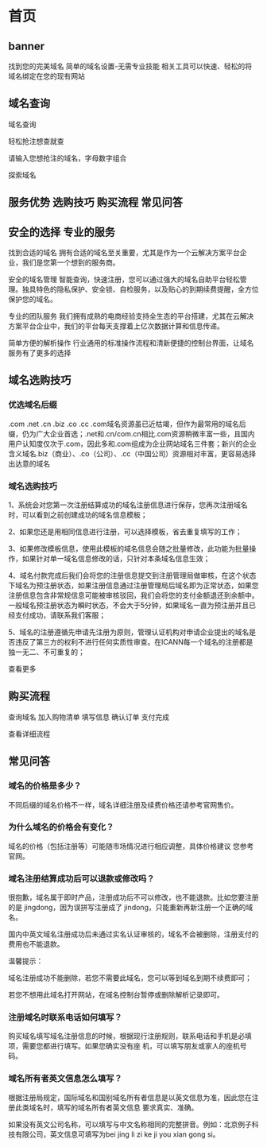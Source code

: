 # 首页

## banner

找到您的完美域名
简单的域名设置-无需专业技能
相关工具可以快速、轻松的将域名绑定在您的现有网站

## 域名查询

域名查询

轻松抢注想查就查

请输入您想抢注的域名，字母数字组合

探索域名

## 服务优势 选购技巧 购买流程 常见问答

## 安全的选择 专业的服务

找到合适的域名
拥有合适的域名至关重要，尤其是作为一个云解决方案平台企业，我们是您第一个想到的服务商。

安全的域名管理
智能查询，快速注册，您可以通过强大的域名自助平台轻松管理。独具特色的隐私保护、安全锁、自检服务，以及贴心的到期续费提醒，全方位保护您的域名。

专业的团队服务
我们拥有成熟的电商经验支持全生态的平台搭建，尤其在云解决方案平台企业中，我们的平台每天支撑着上亿次数据计算和信息传递。

简单方便的解析操作
行业通用的标准操作流程和清新便捷的控制台界面，让域名服务有了更多的选择



## 域名选购技巧

### 优选域名后缀
.com .net .cn .biz .co .cc
.com域名资源虽已近枯竭，但作为最常用的域名后缀，仍为广大企业首选；.net和.cn/com.cn相比.com资源稍微丰富一些，且国内用户认知度仅次于.com，因此多和.com组成为企业网站域名三件套；新兴的企业含义域名.biz（商业）、.co（公司）、.cc（中国公司）资源相对丰富，更容易选择出达意的域名


### 域名选购技巧
1、系统会对您第一次注册结算成功的域名注册信息进行保存，您再次注册域名时，可以看到之前创建成功的域名信息模板；

2、如果您还是用相同信息进行注册，可以选择模板，省去重复填写的工作；

3、如果修改模板信息，使用此模板的域名信息会随之批量修改，此功能为批量操作，如果针对单一域名信息修改的话，只针对本条域名信息生效；

4、域名付款完成后我们会将您的注册信息提交到注册管理局做审核，在这个状态下域名为预注册状态，如果注册信息通过注册管理局后域名即为正常状态，如果您注册信息包含非常规信息可能被审核驳回，我们会将您的支付金额退还到余额中。一般域名预注册状态为瞬时状态，不会大于5分钟，如果域名一直为预注册并且已经支付成功，请联系我们客服；

5、域名的注册遵循先申请先注册为原则，管理认证机构对申请企业提出的域名是否违反了第三方的权利不进行任何实质性审查。在ICANN每一个域名的注册都是独一无二、不可重复的；

查看更多

## 购买流程

查询域名 加入购物清单 填写信息 确认订单 支付完成

查看详细流程

## 常见问答

### 域名的价格是多少？

不同后缀的域名价格不一样，域名详细注册及续费价格还请参考官网售价。

### 为什么域名的价格会有变化？
域名的价格（包括注册等）可能随市场情况进行相应调整，具体价格建议 您参考官网。

### 域名注册结算成功后可以退款或修改吗？
很抱歉，域名属于即时产品，注册成功后不可以修改，也不能退款。比如您要注册的是 jingdong，因为误拼写注册成了 jindong，只能重新再新注册一个正确的域名。

国内中英文域名注册成功后未通过实名认证审核的，域名不会被删除，注册支付的费用也不能退款。

温馨提示：

域名注册成功不能删除，若您不需要此域名，您可以等到域名到期不续费即可；

若您不想用此域名打开网站，在域名控制台暂停或删除解析记录即可。

### 注册域名时联系电话如何填写？

购买域名填写域名注册信息的时候，根据现行注册规则，联系电话和手机是必填项，需要您都进行填写。如果您确实没有座 机，可以填写朋友或家人的座机号码。

### 域名所有者英文信息怎么填写？

根据注册局规定，国际域名和国别域名所有者信息是以英文信息为准，因此您在注册此类域名时，填写的域名所有者英文信息 要求真实、准确。

如果没有英文公司名称，可以填写与中文名称相同的完整拼音。例如：北京例子科技有限公司，英文信息可填写为bei jing li zi ke ji you xian gong si。

